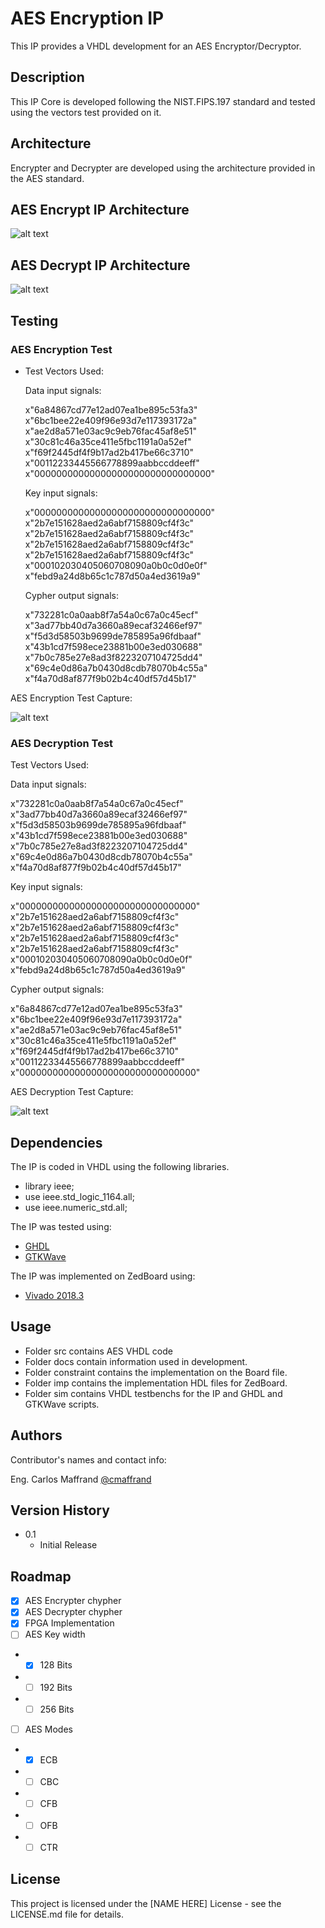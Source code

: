 # AES Encryption IP

This IP provides a VHDL development for an AES Encryptor/Decryptor.

## Description

This IP Core is developed following the NIST.FIPS.197 standard and tested using the vectors test provided on it.

## Architecture

Encrypter and Decrypter are developed using the architecture provided in the AES standard.

## AES Encrypt IP Architecture

![alt text](https://github.com/cmaffrand/CESE_CPL/blob/main/AES/docs/img/aes_enc_arch.png)

## AES Decrypt IP Architecture

![alt text](https://github.com/cmaffrand/CESE_CPL/blob/main/AES/docs/img/aes_dec_arch.png)

## Testing

### AES Encryption Test

* Test Vectors Used:

  Data input signals:

  x"6a84867cd77e12ad07ea1be895c53fa3"
  x"6bc1bee22e409f96e93d7e117393172a"  
  x"ae2d8a571e03ac9c9eb76fac45af8e51"  
  x"30c81c46a35ce411e5fbc1191a0a52ef"  
  x"f69f2445df4f9b17ad2b417be66c3710"  
  x"00112233445566778899aabbccddeeff"  
  x"00000000000000000000000000000000"

  Key input signals:

  x"00000000000000000000000000000000"
  x"2b7e151628aed2a6abf7158809cf4f3c"
  x"2b7e151628aed2a6abf7158809cf4f3c"
  x"2b7e151628aed2a6abf7158809cf4f3c"
  x"2b7e151628aed2a6abf7158809cf4f3c"
  x"000102030405060708090a0b0c0d0e0f"
  x"febd9a24d8b65c1c787d50a4ed3619a9"

  Cypher output signals:

  x"732281c0a0aab8f7a54a0c67a0c45ecf"
  x"3ad77bb40d7a3660a89ecaf32466ef97"
  x"f5d3d58503b9699de785895a96fdbaaf"
  x"43b1cd7f598ece23881b00e3ed030688"
  x"7b0c785e27e8ad3f8223207104725dd4"
  x"69c4e0d86a7b0430d8cdb78070b4c55a"
  x"f4a70d8af877f9b02b4c40df57d45b17"
  
AES Encryption Test Capture:

![alt text](https://github.com/cmaffrand/CESE_CPL/blob/main/AES/docs/img/aes_enc_capture.png)

### AES Decryption Test

Test Vectors Used:

  Data input signals:

  x"732281c0a0aab8f7a54a0c67a0c45ecf"
  x"3ad77bb40d7a3660a89ecaf32466ef97"
  x"f5d3d58503b9699de785895a96fdbaaf"
  x"43b1cd7f598ece23881b00e3ed030688"
  x"7b0c785e27e8ad3f8223207104725dd4"
  x"69c4e0d86a7b0430d8cdb78070b4c55a"
  x"f4a70d8af877f9b02b4c40df57d45b17"

  Key input signals:

  x"00000000000000000000000000000000"
  x"2b7e151628aed2a6abf7158809cf4f3c"
  x"2b7e151628aed2a6abf7158809cf4f3c"
  x"2b7e151628aed2a6abf7158809cf4f3c"
  x"2b7e151628aed2a6abf7158809cf4f3c"
  x"000102030405060708090a0b0c0d0e0f"
  x"febd9a24d8b65c1c787d50a4ed3619a9"

  Cypher output signals:

  x"6a84867cd77e12ad07ea1be895c53fa3"
  x"6bc1bee22e409f96e93d7e117393172a"  
  x"ae2d8a571e03ac9c9eb76fac45af8e51"  
  x"30c81c46a35ce411e5fbc1191a0a52ef"  
  x"f69f2445df4f9b17ad2b417be66c3710"  
  x"00112233445566778899aabbccddeeff"  
  x"00000000000000000000000000000000"

AES Decryption Test Capture:

![alt text](https://github.com/cmaffrand/CESE_CPL/blob/main/AES/docs/img/aes_dec_capture.png)

## Dependencies

The IP is coded in VHDL using the following libraries.

* library ieee;
* use ieee.std_logic_1164.all;
* use ieee.numeric_std.all;

The IP was tested using:

* [GHDL](https://github.com/ghdl/ghdlhttps://github.com/ghdl/ghdl)
* [GTKWave](https://github.com/gtkwave/gtkwave)

The IP was implemented on ZedBoard using:

* [Vivado 2018.3](https://www.xilinx.com/support/installer/installer-info-2018-3.html)

## Usage

* Folder src contains AES VHDL code
* Folder docs contain information used in development.
* Folder constraint contains the implementation on the Board file.
* Folder imp contains the implementation HDL files for ZedBoard.
* Folder sim contains VHDL testbenchs for the IP and GHDL and GTKWave scripts.

## Authors

Contributor's names and contact info:

Eng. Carlos Maffrand  [@cmaffrand](https://www.linkedin.com/in/carlos-maffrand-3ab3b340/)

## Version History

* 0.1
    * Initial Release

## Roadmap

- [x] AES Encrypter chypher
- [x] AES Decrypter chypher
- [x] FPGA Implementation
- [ ] AES Key width
- - [x] 128 Bits
- - [ ] 192 Bits
- - [ ] 256 Bits
- [ ] AES Modes
- - [x] ECB
- - [ ] CBC
- - [ ] CFB
- - [ ] OFB
- - [ ] CTR

## License

This project is licensed under the [NAME HERE] License - see the LICENSE.md file for details.